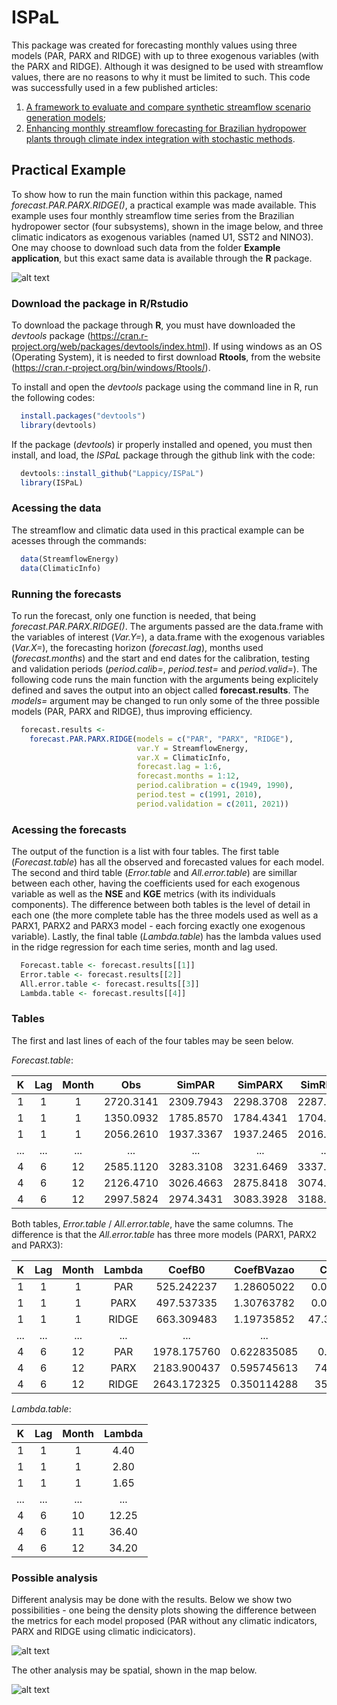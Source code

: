# ISPaL

This package was created for forecasting monthly values using three models (PAR, PARX and RIDGE) with up to three exogenous variables (with the PARX and RIDGE). Although it was designed to be used with streamflow values, there are no reasons to why it must be limited to such. This code was successfully used in a few published articles:
1. [A framework to evaluate and compare synthetic streamflow scenario generation models](https://doi.org/10.1590/2318-0331.282320230115);
2. [Enhancing monthly streamflow forecasting for Brazilian hydropower plants through climate index integration with stochastic methods](https://doi.org/10.1590/2318-0331.282320230118).

## Practical Example

To show how to run the main function within this package, named *forecast.PAR.PARX.RIDGE()*, a practical example was made available. This example uses four monthly streamflow time series from the Brazilian hydropower sector (four subsystems), shown in the image below, and three climatic indicators as exogenous variables (named U1, SST2 and NINO3). One may choose to download such data from the folder **Example application**, but this exact same data is available through the **R** package.

![alt text](https://github.com/Lappicy/ISPaL/blob/main/Example%20application/Images%20created/Map%20subsistem%20centroid.png)

### Download the package in R/Rstudio

To download the package through **R**, you must have downloaded the *devtools* package (https://cran.r-project.org/web/packages/devtools/index.html). If using windows as an OS (Operating System), it is needed to first download **Rtools**, from the website (https://cran.r-project.org/bin/windows/Rtools/).

To install and open the *devtools* package using the command line in R, run the following codes:
```r
  install.packages("devtools")
  library(devtools)
```
If the package (*devtools*) ir properly installed and opened, you must then install, and load, the *ISPaL* package through the github link with the code:
```r
  devtools::install_github("Lappicy/ISPaL")
  library(ISPaL)
```
### Acessing the data

The streamflow and climatic data used in this practical example can be acesses through the commands:
```r
  data(StreamflowEnergy)
  data(ClimaticInfo)
```
### Running the forecasts

To run the forecast, only one function is needed, that being *forecast.PAR.PARX.RIDGE()*. The arguments passed are the data.frame with the variables of interest (*Var.Y=*), a data.frame with the exogenous variables (*Var.X=*), the forecasting horizon (*forecast.lag*), months used (*forecast.months*) and the start and end dates for the calibration, testing and validation periods (*period.calib=*, *period.test=* and *period.valid=*). The following code runs the main function with the arguments being explicitely defined and saves the output into an object called **forecast.results**. The *models=* argument may be changed to run only some of the three possible models (PAR, PARX and RIDGE), thus improving efficiency.
```r
  forecast.results <-
    forecast.PAR.PARX.RIDGE(models = c("PAR", "PARX", "RIDGE"),
                            var.Y = StreamflowEnergy,
                            var.X = ClimaticInfo,
                            forecast.lag = 1:6,
                            forecast.months = 1:12,
                            period.calibration = c(1949, 1990),
                            period.test = c(1991, 2010),
                            period.validation = c(2011, 2021))
```
### Acessing the forecasts

The output of the function is a list with four tables. The first table (*Forecast.table*) has all the observed and forecasted values for each model. The second and third table (*Error.table* and *All.error.table*) are simillar between each other, having the coefficients used for each exogenous variable as well as the **NSE** and **KGE** metrics (with its individuals components). The difference between both tables is the level of detail in each one (the more complete table has the three models used as well as a PARX1, PARX2 and PARX3 model - each forcing exactly one exogenous variable). Lastly, the final table (*Lambda.table*) has the lambda values used in the ridge regression for each time series, month and lag used.
```r
  Forecast.table <- forecast.results[[1]]
  Error.table <- forecast.results[[2]]
  All.error.table <- forecast.results[[3]]
  Lambda.table <- forecast.results[[4]]
```
 ### Tables 

The first and last lines of each of the four tables may be seen below.

*Forecast.table*:

| K  | Lag  | Month | Obs | SimPAR | SimPARX | SimRIDGE | SimPARX0 | SimPARX1 | SimPARX2 | SimPARX3 |
| :----------: | :----------: | :----------: | :----------: | :----------: | :----------: | :----------: | :----------: | :----------: | :----------: | :----------: |
| 1 | 1 | 1 | 2720.3141 | 2309.7943 | 2298.3708 | 2287.6540 | 2311.3535 | 2480.7898 | 2298.3708 | 2252.7486 |
| 1 | 1 | 1 | 1350.0932 | 1785.8570 | 1784.4341 | 1704.5644 | 1780.2105 | 1537.3510 | 1784.4341 | 1786.6621 |
| 1 | 1 | 1 | 2056.2610 | 1937.3367 | 1937.2465 | 2016.5013 | 1933.7735 | 2182.3509 | 1937.2465 | 1963.6256 |
| ... | ... | ... | ... | ... | ... | ... | ... | ... | ... | ... |
| 4 | 6 | 12 | 2585.1120 | 3283.3108 | 3231.6469 | 3337.2106 | 3270.5714 | 3202.9450 | 3193.2188 | 3359.0699 |
| 4 | 6 | 12 | 2126.4710 | 3026.4663 | 2875.8418 | 3074.8666 | 3004.2802 | 2950.1355 | 2950.1957 | 2989.7818 |
| 4 | 6 | 12 | 2997.5824 | 2974.3431 | 3083.3928 | 3188.0931 | 2950.2400 | 3036.4004 | 2902.9608 | 2992.6121 |

Both tables, *Error.table* / *All.error.table*, have the same columns. The difference is that the *All.error.table* has three more models (PARX1, PARX2 and PARX3):

| K  | Lag  | Month | Lambda | CoefB0 | CoefBVazao | CoefBX1 | CoefBX2 | CoefBX3 | NSE.orig | NSE.comp | Alpha.NSE | Beta.NSE | r.NSE | KGE.orig | Alpha.KGE | Beta.KGE | r.KGE |
| :----------: | :----------: | :----------: | :----------: | :----------: | :----------: | :----------: | :----------: | :----------: | :----------: | :----------: | :----------: | :----------: |  :----------: | :----------: | :----------: |  :----------: | :----------: |
| 1 | 1 | 1 | PAR | 525.242237 | 1.28605022 | 0.00000000 | 0.000000 | 0.0000000 | 0.408715395 | 0.429344876 | 0.76733382 | 0.430889002 | 0.78441180 | 0.630199374 | 0.76733382 | 1.1901070 | 0.78441180 |
| 1 | 1 | 1 | PARX | 497.537335 | 1.30763782 | 0.00000000 | 29.343743 | 0.0000000 | 0.406752039 | 0.426690857 | 0.77169391 | 0.423614639 | 0.77858053 | 0.631108467 | 0.77169391 | 1.1868976 | 0.77858053 |
| 1 | 1 | 1 | RIDGE | 663.309483 | 1.19735852 | 47.37760182 | 25.644468 | 46.2968682 | 0.407968389 | 0.430721627 | 0.74652589 | 0.452525296 | 0.79890175 | 0.619801487 | 0.74652589 | 1.1996529 | 0.79890175 |
| ... | ... | ... | ... | ... | ... | ... | ... | ... | ... | ... | ... | ... | ... | ... | ... | ... | ... |
| 4 | 6 | 12 | PAR | 1978.175760 | 0.622835085 | 0.000000 | 0.000000 | 0.0000000 | -1.61319884 | -1.49194078 | 0.48541761 | 1.101172376 | -0.04504362 | -0.180908108 | 0.48541761 | 1.1939917 | -0.04504362 |
| 4 | 6 | 12 | PARX | 2183.900437 | 0.595745613 | 74.756779 | -80.498486 | 160.9157879 | -1.98999787 | -1.83914904 | 0.61230022 | 1.228205319 | 0.03613491 | -0.061208444 | 0.61230022 | 1.2163708 | 0.03613491 |
| 4 | 6 | 12 | RIDGE | 2643.172325 | 0.350114288 | 35.250906 | -12.987287 | 135.9972728 | -1.95075196 | -1.79037626 | 0.38036294 | 1.266395290 | -0.05513584 | -0.243798517 | 0.38036294 | 1.2230987 | -0.05513584 |

*Lambda.table*:

| K  | Lag  | Month | Lambda |
| :----------: | :----------: | :----------: | :----------: |
| 1 | 1 | 1 | 4.40 |
| 1 | 1 | 1 | 2.80 |
| 1 | 1 | 1 | 1.65 |
| ... | ... | ... | ... |
| 4 | 6 | 10 | 12.25 |
| 4 | 6 | 11 | 36.40 |
| 4 | 6 | 12 | 34.20 |

 ### Possible analysis

 Different analysis may be done with the results. Below we show two possibilities - one being the density plots showing the difference between the metrics for each model proposed (PAR without any climatic indicators, PARX and RIDGE using climatic indicicators).

![alt text](https://github.com/Lappicy/ISPaL/blob/main/Example%20application/Images%20created/Climatic%20value%20density%20plot%20and%20boxplot.png)

 The other analysis may be spatial, shown in the map below.

 ![alt text](https://github.com/Lappicy/ISPaL/blob/main/Example%20application/Images%20created/Climatic%20gain%20SUBSYSTEM%20KGE.png)
